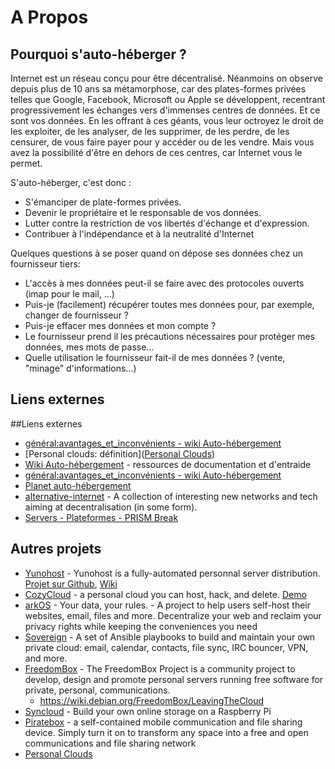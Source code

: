 # A Propos
## Pourquoi s'auto-héberger ?
Internet est un réseau conçu pour être décentralisé. Néanmoins on observe depuis plus de 10 ans sa métamorphose, car des plates-formes privées telles que Google, Facebook, Microsoft ou Apple se développent, recentrant progressivement les échanges vers d'immenses centres de données. Et ce sont vos données. En les offrant à ces géants, vous leur octroyez le droit de les exploiter, de les analyser, de les supprimer, de les perdre, de les censurer, de vous faire payer pour y accéder ou de les vendre. Mais vous avez la possibilité d'être en dehors de ces centres, car Internet vous le permet.

S'auto-héberger, c'est donc :

   * S'émanciper de plate-formes privées.
   * Devenir le propriétaire et le responsable de vos données.
   * Lutter contre la restriction de vos libertés d'échange et d'expression.
   * Contribuer à l'indépendance et à la neutralité d'Internet

Quelques questions à se poser quand on dépose ses données chez un fournisseur tiers:
  * L'accès à mes données peut-il se faire avec des protocoles ouverts (imap pour le mail, ...)
  * Puis-je (facilement) récupérer toutes mes données pour, par exemple, changer de fournisseur ?
  * Puis-je effacer mes données et mon compte ?
  * Le fournisseur prend il les précautions nécessaires pour protéger mes données, mes mots de passe...
  * Quelle utilisation le fournisseur fait-il de mes données ? (vente, "minage" d'informations...)


## Liens externes

##Liens externes
 * [général:avantages_et_inconvénients - wiki Auto-hébergement](http://wiki.auto-hebergement.fr/g%C3%A9n%C3%A9ral/avantages_et_inconv%C3%A9nients)
 * [Personal clouds: définition]([Personal Clouds](http://personal-clouds.org/wiki/Main_Page))
 * [Wiki Auto-hébergement](http://wiki.auto-hebergement.fr) - ressources de documentation et d'entraide
  * [général:avantages_et_inconvénients - wiki Auto-hébergement](http://wiki.auto-hebergement.fr/g%C3%A9n%C3%A9ral/avantages_et_inconv%C3%A9nients)
 * [Planet auto-hébergement](http://planet.auto-hebergement.fr/)
 * [alternative-internet](https://github.com/redecentralize/alternative-internet) - A collection of interesting new networks and tech aiming at decentralisation (in some form).
 * [Servers - Plateformes - PRISM Break](https://prism-break.org/fr/categories/servers/)


## Autres projets
   * [Yunohost](http://yunohost.org/) - Yunohost is a fully-automated personnal server distribution. [Projet sur Github](https://github.com/YunoHost), [Wiki](http://wiki.yunohost.org/Main_Page)
   * [CozyCloud](http://cozy.io/) - a personal cloud you can host, hack, and delete. [Demo](https://demo.cozycloud.cc/#home)
   * [arkOS](https://arkos.io/) - Your data, your rules. - A project to help users self-host their websites, email, files and more. Decentralize your web and reclaim your privacy rights while keeping the conveniences you need
   * [Sovereign](https://github.com/al3x/sovereign) - A set of Ansible playbooks to build and maintain your own private cloud: email, calendar, contacts, file sync, IRC bouncer, VPN, and more.
   * [FreedomBox](https://wiki.debian.org/FreedomBox/) - The FreedomBox Project is a community project to develop, design and promote personal servers running free software for private, personal, communications. 
     * https://wiki.debian.org/FreedomBox/LeavingTheCloud
   * [Syncloud](http://syncloud.org/raspberrypi.html) - Build your own online storage on a Raspberry Pi
   * [Piratebox](http://piratebox.aod-rpg.de/dokuwiki/doku.php) - a self-contained mobile communication and file sharing device. Simply turn it on to transform any space into a free and open communications and file sharing network
   * [Personal Clouds](http://personal-clouds.org/wiki/Main_Page)

